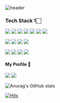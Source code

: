 ![header](https://capsule-render.vercel.app/api?type=soft&color=auto&height=300&section=header&text=Welcome&fontSize=90)

<h3>Tech Stack 👇🏻</h3> 

<img src="https://img.shields.io/badge/C-3c4245?style=flat-square&logo=C&logoColor=white"/> <img src="https://img.shields.io/badge/C++-5f6769?style=flat-square&logo=C%2B%2B&logoColor=white"/> <img src="https://img.shields.io/badge/Java-719192?style=flat-square&logo=java&logoColor=white"/> <img src="https://img.shields.io/badge/Javascript-dfcdc3?style=flat-square&logo=javascript&logoColor=white"/> <img src="https://img.shields.io/badge/HTML-f1efe9?style=flat-square&logo=html5&logoColor=white"/> <img src="https://img.shields.io/badge/React-beceb0?style=flat-square&logo=React&logoColor=white"/> <img src="https://img.shields.io/badge/typescript-3178C6?style=flat-square&logo=Typescript&logoColor=white"/>

<img src="https://img.shields.io/badge/CSS-e3c4a8?style=flat-square&logo=css3&logoColor=white"/> <img src="https://img.shields.io/badge/Styled Components-4592af?style=flat-square&logo=styled-components&logoColor=white"/> <img src="https://img.shields.io/badge/Tailwind CSS-226089?style=flat-square&logo=tailwind-css&logoColor=white"/> <img src="https://img.shields.io/badge/Material UI-b0a48a?style=flat-square&logo=material-ui&logoColor=white"/>

<img src="https://img.shields.io/badge/NodeJS-f3cba5?style=flat-square&logo=node.js&logoColor=white"/> <img src="https://img.shields.io/badge/MongoDB-975a5e?style=flat-square&logo=mongodb&logoColor=white"/> <img src="https://img.shields.io/badge/MySQL-453953?style=flat-square&logo=mysql&logoColor=white"/> <img src="https://img.shields.io/badge/Git-b0a48e?style=flat-square&logo=git&logoColor=white"/>

<h4> My Profile 🎈 </h4>

<a href="https://www.instagram.com/jwjwjw_95"><img src="https://img.shields.io/badge/Instagram-E4405F?style=flat-square&logo=instagram&logoColor=white&link=https://www.instagram.com/jwjwjw_95"/></a> <a href="https://mail.google.com/mail/?view=cm&amp;fs=1&amp;to=xoals19958@gmail.com"><img src="https://img.shields.io/badge/Gmail-EA4335?style=flat-square&logo=gmail&logoColor=white&link=https://mail.google.com/mail/?view=cm&amp;fs=1&amp;to=xoals19958@gmail.com"/></a>


![Anurag's GitHub stats](https://github-readme-stats.vercel.app/api?username=songjw3383)

[![Hits](https://hits.seeyoufarm.com/api/count/incr/badge.svg?url=https%3A%2F%2Fgithub.com%2Fgjbae1212%2Fhit-counter)](https://hits.seeyoufarm.com)                    
